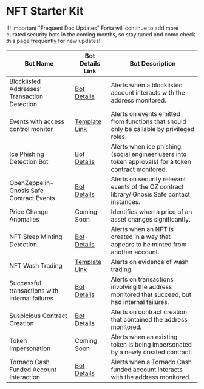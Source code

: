 # NFT Starter Kit

!!! important "Frequent Doc Updates"
    Forta will continue to add more curated security bots in the coming months, so stay tuned and come check this page frequently for new updates!


| Bot Name | Bot Details Link | Bot Description  |
|----------|------------------|------------------|
| Blocklisted Addresses’ Transaction Detection | [Bot Details](starter-kit-bot-details.md#blocklisted-addresses-transaction-detection) | Alerts when a blocklisted account interacts with the address monitored. |
| Events with access control monitor | [Template Link](hhttps://github.com/arbitraryexecution/forta-agent-templates/tree/main/admin-events) | Alerts on events emitted from functions that should only be callable by privileged roles.|| Function call with access control monitor | [Template Link](https://github.com/arbitraryexecution/forta-agent-templates/tree/main/monitor-function-calls) | Alerts on function calls that should only be callable by privileged roles.|
| Ice Phishing Detection Bot | [Bot Details](starter-kit-bot-details.md#evidence-of-phishing-bot) | Alerts when ice phishing (social engineer users into token approvals) for a token contract monitored. |
| OpenZeppelin-Gnosis Safe Contract Events | [Bot Details](starter-kit-bot-details.md#openzeppelin-gnosis-safe-contract-events) | Alerts on security relevant events of the OZ contract library/ Gnosis Safe contact instances. |
| Price Change Anomalies | Coming Soon | Identifies when a price of an asset changes significantly. |
| NFT Sleep Minting Detection | [Bot Details](starter-kit-bot-details.md#nft-sleep-minting-detection) | Alerts when an NFT is created in a way that appears to be minted from another account. |
| NFT Wash Trading | [Template Link](https://github.com/forta-network/forta-agent-templates/tree/main/nft-wash-trade) | Alerts on evidence of wash trading.|
| Successful transactions with internal failures | [Bot Details](starter-kit-bot-details.md#successful-transactions-with-internal-failures) | Alerts on transactions involving the address monitored that succeed, but had internal failures.|
| Suspicious Contract Creation | [Bot Details](starter-kit-bot-details.md#suspicious-contract-creation) | Alerts on contract creation that contained the address monitored. |
| Token Impersonation | Coming Soon | Alerts when an existing token is being impersonated by a newly created contract. |
| Tornado Cash Funded Account Interaction | [Bot Details](starter-kit-bot-details.md#tornado-cash-funded-account-interaction) | Alerts when a Tornado Cash funded account interacts with the address monitored. |




